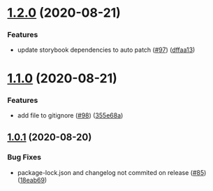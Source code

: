 # [1.2.0](https://github.com/virtualidentityag/component-library-template/compare/v1.1.0...v1.2.0) (2020-08-21)


### Features

* update storybook dependencies to auto patch ([#97](https://github.com/virtualidentityag/component-library-template/issues/97)) ([dffaa13](https://github.com/virtualidentityag/component-library-template/commit/dffaa13a26009ef46bcb02ee17da965c3bc43d9f))

# [1.1.0](https://github.com/virtualidentityag/component-library-template/compare/v1.0.1...v1.1.0) (2020-08-21)


### Features

* add file to gitignore ([#98](https://github.com/virtualidentityag/component-library-template/issues/98)) ([355e68a](https://github.com/virtualidentityag/component-library-template/commit/355e68a4dcededb3814ee6dce2c55313c92bc8b2))

## [1.0.1](https://github.com/virtualidentityag/component-library-template/compare/v1.0.0...v1.0.1) (2020-08-20)


### Bug Fixes

* package-lock.json and changelog not commited on release ([#85](https://github.com/virtualidentityag/component-library-template/issues/85)) ([18eab69](https://github.com/virtualidentityag/component-library-template/commit/18eab69d8a30c2f5d9d3f5a2ad0e2896aa5399e8))
